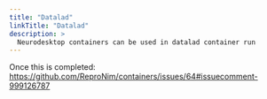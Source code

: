 ```yaml
---
title: "Datalad"
linkTitle: "Datalad"
description: >
  Neurodesktop containers can be used in datalad container run
---
```


Once this is completed: https://github.com/ReproNim/containers/issues/64#issuecomment-999126787